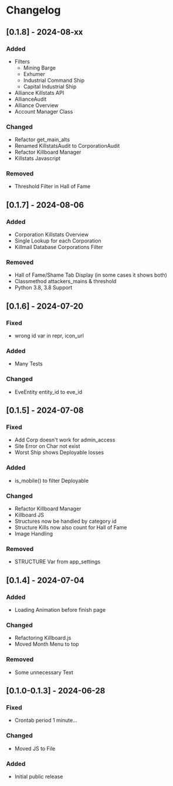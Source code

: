 # Changelog

## \[0.1.8\] - 2024-08-xx

### Added

- Filters
  - Mining Barge
  - Exhumer
  - Industrial Command Ship
  - Capital Industrial Ship
- Alliance Killstats API
- AllianceAudit
- Alliance Overview
- Account Manager Class

### Changed

- Refactor get_main_alts
- Renamed KillstatsAudit to CorporationAudit
- Refactor Killboard Manager
- Killstats Javascript

### Removed

- Threshold Filter in Hall of Fame

## \[0.1.7\] - 2024-08-06

### Added

- Corporation Killstats Overview
- Single Lookup for each Corporation
- Killmail Database Corporations Filter

### Removed

- Hall of Fame/Shame Tab Display (in some cases it shows both)
- Classmethod attackers_mains & threshold
- Python 3.8, 3.8 Support

## \[0.1.6\] - 2024-07-20

### Fixed

- wrong id var in repr, icon_url

### Added

- Many Tests

### Changed

- EveEntity entity_id to eve_id

## \[0.1.5\] - 2024-07-08

### Fixed

- Add Corp doesn't work for admin_access
- Site Error on Char not exist
- Worst Ship shows Deployable losses

### Added

- is_mobile() to filter Deployable

### Changed

- Refactor Killboard Manager
- Killboard JS
- Structures now be handled by category id
- Structure Kills now also count for Hall of Fame
- Image Handling

### Removed

- STRUCTURE Var from app_settings

## \[0.1.4\] - 2024-07-04

### Added

- Loading Animation before finish page

### Changed

- Refactoring Killboard.js
- Moved Month Menu to top

### Removed

- Some unnecessary Text

## \[0.1.0-0.1.3\] - 2024-06-28

### Fixed

- Crontab period 1 minute...

### Changed

- Moved JS to File

### Added

- Initial public release
